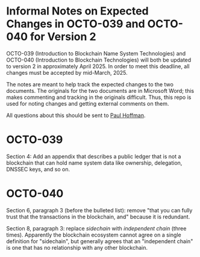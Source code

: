 # Informal Notes on Expected Changes in OCTO-039 and OCTO-040 for Version 2

OCTO-039 (Introduction to Blockchain Name System Technologies) and OCTO-040 (Introduction to Blockchain Technologies) will both be updated to version 2 in approximately April 2025.
In order to meet this deadline, all changes must be accepted by mid-March, 2025.

The notes are meant to help track the expected changes to the two documents.
The originals for the two documents are in Microsoft Word; this makes commenting and tracking in the originals difficult.
Thus, this repo is used for noting changes and getting external comments on them.

All questions about this should be sent to [Paul Hoffman](paul.hoffman@icann.org).

# OCTO-039

Section 4: Add an appendix that describes a public ledger that is not a blockchain that can hold name system data like ownership, delegation, DNSSEC keys, and so on.

# OCTO-040

Section 6, paragraph 3 (before the bulleted list): remove "that you can fully trust that the transactions in the blockchain, and" because it is redundant.

Section 8, paragraph 3: replace *sidechain* with *independent chain* (three times).
Apparently the blockchain ecosystem cannot agree on a single definition for "sidechain", but generally agrees that an "independent chain" is one that has no relationship with any other blockchain.

